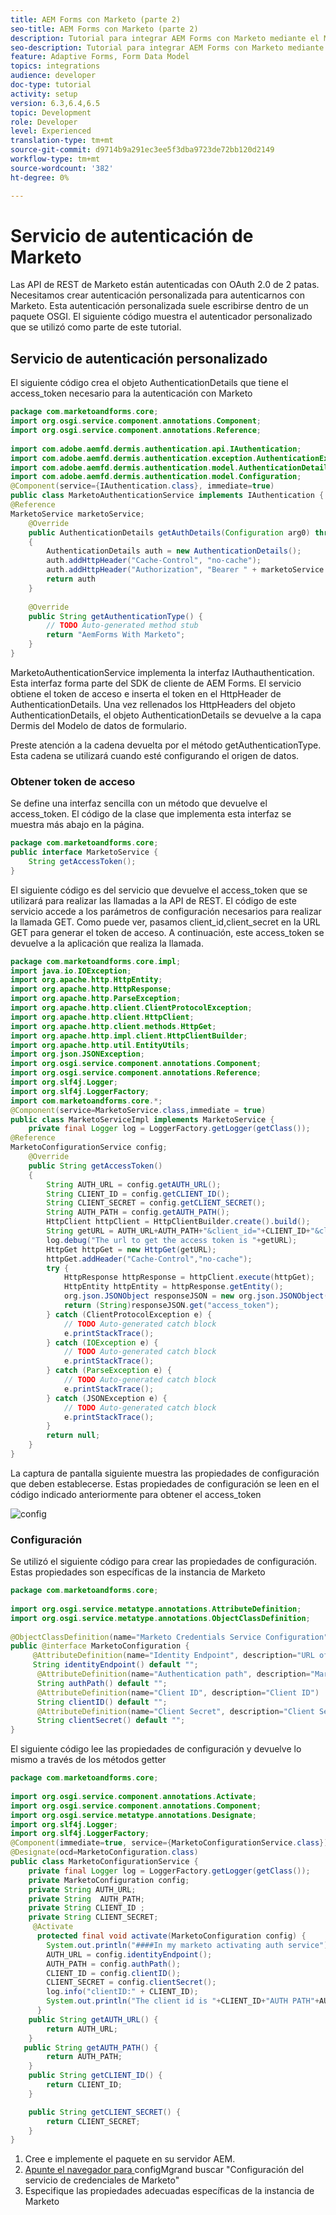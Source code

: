 ```yaml
---
title: AEM Forms con Marketo (parte 2)
seo-title: AEM Forms con Marketo (parte 2)
description: Tutorial para integrar AEM Forms con Marketo mediante el Modelo de datos de formulario de AEM Forms.
seo-description: Tutorial para integrar AEM Forms con Marketo mediante el Modelo de datos de formulario de AEM Forms.
feature: Adaptive Forms, Form Data Model
topics: integrations
audience: developer
doc-type: tutorial
activity: setup
version: 6.3,6.4,6.5
topic: Development
role: Developer
level: Experienced
translation-type: tm+mt
source-git-commit: d9714b9a291ec3ee5f3dba9723de72bb120d2149
workflow-type: tm+mt
source-wordcount: '382'
ht-degree: 0%

---
```



# Servicio de autenticación de Marketo

Las API de REST de Marketo están autenticadas con OAuth 2.0 de 2 patas. Necesitamos crear autenticación personalizada para autenticarnos con Marketo. Esta autenticación personalizada suele escribirse dentro de un paquete OSGI. El siguiente código muestra el autenticador personalizado que se utilizó como parte de este tutorial.

## Servicio de autenticación personalizado

El siguiente código crea el objeto AuthenticationDetails que tiene el access_token necesario para la autenticación con Marketo

```java
package com.marketoandforms.core;
import org.osgi.service.component.annotations.Component;
import org.osgi.service.component.annotations.Reference;
 
import com.adobe.aemfd.dermis.authentication.api.IAuthentication;
import com.adobe.aemfd.dermis.authentication.exception.AuthenticationException;
import com.adobe.aemfd.dermis.authentication.model.AuthenticationDetails;
import com.adobe.aemfd.dermis.authentication.model.Configuration;
@Component(service={IAuthentication.class}, immediate=true)
public class MarketoAuthenticationService implements IAuthentication {
@Reference
MarketoService marketoService;
    @Override
    public AuthenticationDetails getAuthDetails(Configuration arg0) throws AuthenticationException
    {
        AuthenticationDetails auth = new AuthenticationDetails();
        auth.addHttpHeader("Cache-Control", "no-cache");
        auth.addHttpHeader("Authorization", "Bearer " + marketoService.getAccessToken());
        return auth
    }
 
    @Override
    public String getAuthenticationType() {
        // TODO Auto-generated method stub
        return "AemForms With Marketo";
    }
}
```

MarketoAuthenticationService implementa la interfaz IAuthauthentication. Esta interfaz forma parte del SDK de cliente de AEM Forms. El servicio obtiene el token de acceso e inserta el token en el HttpHeader de AuthenticationDetails. Una vez rellenados los HttpHeaders del objeto AuthenticationDetails, el objeto AuthenticationDetails se devuelve a la capa Dermis del Modelo de datos de formulario.

Preste atención a la cadena devuelta por el método getAuthenticationType. Esta cadena se utilizará cuando esté configurando el origen de datos.

### Obtener token de acceso

Se define una interfaz sencilla con un método que devuelve el access_token. El código de la clase que implementa esta interfaz se muestra más abajo en la página.

```java
package com.marketoandforms.core;
public interface MarketoService {
    String getAccessToken();
}
```

El siguiente código es del servicio que devuelve el access_token que se utilizará para realizar las llamadas a la API de REST. El código de este servicio accede a los parámetros de configuración necesarios para realizar la llamada GET. Como puede ver, pasamos client_id,client_secret en la URL GET para generar el token de acceso. A continuación, este access_token se devuelve a la aplicación que realiza la llamada.

```java
package com.marketoandforms.core.impl;
import java.io.IOException;
import org.apache.http.HttpEntity;
import org.apache.http.HttpResponse;
import org.apache.http.ParseException;
import org.apache.http.client.ClientProtocolException;
import org.apache.http.client.HttpClient;
import org.apache.http.client.methods.HttpGet;
import org.apache.http.impl.client.HttpClientBuilder;
import org.apache.http.util.EntityUtils;
import org.json.JSONException;
import org.osgi.service.component.annotations.Component;
import org.osgi.service.component.annotations.Reference;
import org.slf4j.Logger;
import org.slf4j.LoggerFactory;
import com.marketoandforms.core.*; 
@Component(service=MarketoService.class,immediate = true)
public class MarketoServiceImpl implements MarketoService {
    private final Logger log = LoggerFactory.getLogger(getClass());
@Reference
MarketoConfigurationService config;
    @Override
    public String getAccessToken()
    {
        String AUTH_URL = config.getAUTH_URL();
        String CLIENT_ID = config.getCLIENT_ID();
        String CLIENT_SECRET = config.getCLIENT_SECRET();
        String AUTH_PATH = config.getAUTH_PATH();
        HttpClient httpClient = HttpClientBuilder.create().build();
        String getURL = AUTH_URL+AUTH_PATH+"&client_id="+CLIENT_ID+"&client_secret="+CLIENT_SECRET;
        log.debug("The url to get the access token is "+getURL);
        HttpGet httpGet = new HttpGet(getURL);
        httpGet.addHeader("Cache-Control","no-cache");
        try {
            HttpResponse httpResponse = httpClient.execute(httpGet);
            HttpEntity httpEntity = httpResponse.getEntity();
            org.json.JSONObject responseJSON = new org.json.JSONObject(EntityUtils.toString(httpEntity))
            return (String)responseJSON.get("access_token");
        } catch (ClientProtocolException e) {
            // TODO Auto-generated catch block
            e.printStackTrace();
        } catch (IOException e) {
            // TODO Auto-generated catch block
            e.printStackTrace();
        } catch (ParseException e) {
            // TODO Auto-generated catch block
            e.printStackTrace();
        } catch (JSONException e) {
            // TODO Auto-generated catch block
            e.printStackTrace();
        }
        return null;
    }
}
```

La captura de pantalla siguiente muestra las propiedades de configuración que deben establecerse. Estas propiedades de configuración se leen en el código indicado anteriormente para obtener el access_token

![config](assets/marketoconfig.jfif)

### Configuración

Se utilizó el siguiente código para crear las propiedades de configuración. Estas propiedades son específicas de la instancia de Marketo

```java
package com.marketoandforms.core;
 
import org.osgi.service.metatype.annotations.AttributeDefinition;
import org.osgi.service.metatype.annotations.ObjectClassDefinition;
 
@ObjectClassDefinition(name="Marketo Credentials Service Configuration", description = "Connect Form With Marketo")
public @interface MarketoConfiguration {
     @AttributeDefinition(name="Identity Endpoint", description="URL of Marketo Identity Endpoint")
     String identityEndpoint() default "";
      @AttributeDefinition(name="Authentication path", description="Marketo authentication path")
      String authPath() default "";
      @AttributeDefinition(name="Client ID", description="Client ID")
      String clientID() default "";
      @AttributeDefinition(name="Client Secret", description="Client Secret")
      String clientSecret() default "";
}
```

El siguiente código lee las propiedades de configuración y devuelve lo mismo a través de los métodos getter

```java
package com.marketoandforms.core;
 
import org.osgi.service.component.annotations.Activate;
import org.osgi.service.component.annotations.Component;
import org.osgi.service.metatype.annotations.Designate;
import org.slf4j.Logger;
import org.slf4j.LoggerFactory;
@Component(immediate=true, service={MarketoConfigurationService.class})
@Designate(ocd=MarketoConfiguration.class)
public class MarketoConfigurationService {
    private final Logger log = LoggerFactory.getLogger(getClass());
    private MarketoConfiguration config;
    private String AUTH_URL;
    private String  AUTH_PATH;
    private String CLIENT_ID ;
    private String CLIENT_SECRET;
     @Activate
      protected final void activate(MarketoConfiguration config) {
        System.out.println("####In my marketo activating auth service");
        AUTH_URL = config.identityEndpoint();
        AUTH_PATH = config.authPath();
        CLIENT_ID = config.clientID();
        CLIENT_SECRET = config.clientSecret();
        log.info("clientID:" + CLIENT_ID);
        System.out.println("The client id is "+CLIENT_ID+"AUTH PATH"+AUTH_PATH);
      }
    public String getAUTH_URL() {
        return AUTH_URL;
    }
   public String getAUTH_PATH() {
        return AUTH_PATH;
    }
    public String getCLIENT_ID() {
        return CLIENT_ID;
    }

    public String getCLIENT_SECRET() {
        return CLIENT_SECRET;
    }
}
```

1. Cree e implemente el paquete en su servidor AEM.
1. [Apunte el navegador para ](http://localhost:4502/system/console/configMgr) configMgrand buscar &quot;Configuración del servicio de credenciales de Marketo&quot;
1. Especifique las propiedades adecuadas específicas de la instancia de Marketo
